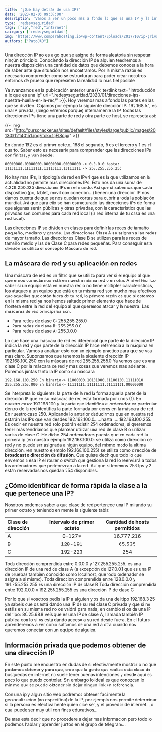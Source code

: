 ```yaml
---
title: '¿Qué hay detrás de una IP?'
date: '2020-02-03 09:37:00'
description: 'Vamos a ver un poco mas a fondo lo que es una IP y la informacion que esta directamente relacionada con ella.'
type: 'redesyseguridad'
tags: ["ip","red","internet"]
category: ["redesyseguridad"]
img: 'https://www.comparahosting.io/wp-content/uploads/2017/10/ip-privada-publica.png'
authors: ["PatoJAD"]
---
```


Una dirección IP no es algo que se asigne de forma aleatoria sin respetar ningún principio. Conociendo la dirección IP de alguien tendremos a nuestra disposición una cantidad de datos que debemos conocer a la hora de saber ante qué situación nos encontramos. Por la misma razón es necesario comprender como se estructuran para poder crear nosotros entornos de prueba que represeten la realidad lo mas fiel posible.



Ya avanzamos en la publicación anterior una {{< textlink text="introducción a lo que es una ip" url="/redesyseguridad/2020/01/direcciones-ips-nuestra-huella-en-la-red/" >}}. Hoy veremos mas a fondo las partes en las que se dividen. Cojamos por ejempo la siguiente dirección IP: 192.168.5.1, es una IP privada, (luego veremos porqué) internamente la IP, todas las direcciones IPs tiene una parte de red y otra parte de host, se represeta así:


{{< img src="http://cursohacker.es/sites/default/files/styles/large/public/images/20130912140151.jpg?itok=1qFl8cpq" >}}


En donde 192 es el primer octeto, 168 el segundo, 5 es el tercero y 1 es el cuarto.  Saber esto es necesario para comprender que las direcciones IPs son finitas, y van desde:



    00000000.00000000.00000000.00000000 -> 0.0.0.0 hasta:
    11111111.11111111.11111111.11111111 -> 255.255.255.255



No hay mas IPs, la tipología de red en IPv4 que es la que utilizamos en la actualidad no permite mas direcciones IPs. Esto nos da una suma de 4.228.250.625 direcciones IPs en el mundo. Así que si sabemos que cada dispositivo (pc, tablet, movil con conexión...) tienen una dirección IP nos damos cuenta de que se nos quedan cortas para cubrir a toda la población mundial. Así que para ello se han estructurado las direcciones IPs de forma que algunas serán públicas y otras privadas, con la característica que las privadas son comunes para cada red local (la red interna de tu casa es una red local).



Las direcciones IP se dividen en clases para definir las redes de tamaño pequeño, mediano y grande. Las direcciones Clase A se asignan a las redes de mayor tamaño. Las
direcciones Clase B se utilizan para las redes de tamaño medio y las de Clase C para redes pequeñas. Para conseguir esta división se utiliza el concepto Máscara de red.




## La máscara de red y su aplicación en redes



Una máscara de red es un filtro que se utiliza para ver si el equipo al que queremos conectarnos está en nuestra misma red o en otra. A nivel técnico saber si un equipo está en nuestra red o no tiene múltiples características, los ataques a un equipo que está en tu misma red son mucho mas efectivos que aquellos que están fuera de tu red, la primera razón es que si estamos en la misma red ya nos hemos saltado primer elemento que hace de frontera entre la red del equipo al que queremos atacar y la nuestra. Las máscaras de red principales son:



* Para redes de clase C: 255.255.255.0
* Para redes de clase B: 255.255.0.0
* Para redes de clase A: 255.0.0.0



Lo que hace una máscara de red es diferencial que parte de la dirección IP indica la red y que parte de la dirección IP hace referencia a la máquina en particular. Vamos a analizar esto con un ejemplo práctico para que se vea mas claro. Supongamos que tenemos la siguiente dirección IP 192.168.100.250 con la máscara de red 255.255.255.0 Ya vemos que es una clase C por la máscara de red y mas cosas que veremos mas adelante. Ponemos juntas tanto la IP como su máscara:



    192.168.100.250 En binario-> 11000000.10101000.01100100.11111010
    255.255.255.000 En binario-> 11111111.11111111.11111111.00000000



Se interpreta lo siguiente: la parte de la red la forma aquella parte de la dirección IP que en su máscara de red está formada por unos (1). En nuestro caso: 192.168.100 y la parte que identifica el ordenador en particular dentro de la red identifica la parte formada por ceros en la máscara de red. En nuestro caso 250. Aplicando lo anterior deducirmos que en nuestra red estarán las IPs que van desdes 192.168.100.0......hasta .....192.168.100.255. Es decir en nuestra red solo podrán existir 254 ordenadores, si queremos tener más tendríamos que plantear utilizar una red de clase B o utilizar varias de clase C. He dicho 254 ordenadores puesto que en cada red la primera ip (en nuestro ejemplo 192.168.100.0) se utiliza como dirección de red y no puede ser asignada a nigún equipo, del mismo modo la última dirección, (en  nuestro ejemplo 192.168.100.255) se utiliza como dirección de **broadcast o dirección de difusión**. Que quiere decir que todo lo que enviemos a esa IP el router o switch que gestiona la red lo reenviará a todos los ordenadores que pertenezcan a la red. Así que si tenemos 256 Ips y 2 están reservadas nos quedan 254 disponibles.




## ¿Cómo identificar de forma rápida la clase a la que pertenece una IP?



Nosotros podemos saber a que clase de red pertenece una IP mirando su primer octeto y teniendo en mente la siguiente tabla:



| Clase de dirección | Intervalo de primer octeto | Cantidad de hosts permitidos |
| :----------------- | :------------------------: | :--------------------------: |
| A                  | 0-127*                     | 16.777.216                   |
| B                  | 128-191                    | 65.535                       |
| C                  | 192-223                    | 254                          |



Toda dirección comprendida entre 0.0.0.0 y 127.255.255.255. es una dirección IP de una red de clase A (a excepción de 127.0.0.1 que es una IP de pruebas tambien conocido como localhost, que todo ordenador se asigna a si mismo).
Toda direccion comprendida entre 128.0.0.0 y 191.255.255.255 es una dirección IP de clase B
Toda dirección comprendida entre 192.0.0.0 y 192.255.255.255 es una dirección IP de clase C

Por lo que si vosotros pedís la IP a alguien y os da una del tipo 192.168.3.25 ya sabeis que os está dando una IP de su red clase C privada y que si no estáis en su misma red no os valdrá para nada, en cambio si os da una IP del tipo: 80.25.68.8 veís que es una IP de clase A, llamada también IP pública con lo si os está dando acceso a su red desde fuera. En el futuro aprenderemos a ver cómo saltamos de una red a otra cuando nos queremos conectar con un equipo de alguien.




## Información privada que podemos obtener de una dirección IP



En este punto me encuentro en dudas de si efectivamente mostrar o no que podemos obtener y para que, creo que la gente que realiza esta clase de busquedas en internet no suele tener buenas intenciones y desde aqui es poco lo que puedo controlar. Sin embargo lo ideal es que conozcan lo minimo que se puede obtener sin dejar ningun link en referencia.

Con una ip y algun sitio web podremos obtener facilmente la geolocalizacion (no especifica) de la IP, por ejemplo nos permite determinar si la persona es efectivamente quien dice ser, y el provedor de internet. Lo cual puede ser muy util con fines educativos...

De mas esta decir que no procedere a dejar mas informacion pero todo lo podemos hablar y aprender juntos en el grupo de telegram...
